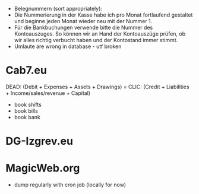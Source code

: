 - Belegnummern (sort appropriately):
- Die Nummerierung in der Kasse habe ich pro Monat fortlaufend gestaltet und beginne jeden Monat wieder neu mit der Nummer 1.
- Für die Bankbuchungen verwende bitte die Nummer des Kontoauszuges. So können wir an Hand der Kontoauszüge prüfen, ob wir alles richtig verbucht haben und der Kontostand immer stimmt.
- Umlaute are wrong in database - utf broken

# Cab7.eu
DEAD: (Debit + Expenses + Assets + Drawings) = CLIC: (Credit + Liabilities + Income/sales/revenue + Capital)
- book shifts
- book bills
- book bank

# DG-Izgrev.eu

# MagicWeb.org
- dump regularly with cron job (locally for now)
